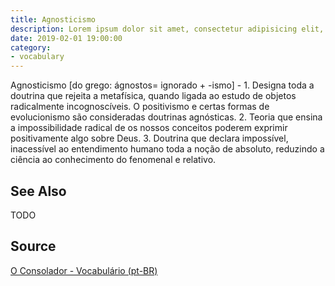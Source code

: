 ```yaml
---
title: Agnosticismo
description: Lorem ipsum dolor sit amet, consectetur adipisicing elit, sed do eiusmod tempor incididunt ut labore et dolore magna aliqua.  TODO
date: 2019-02-01 19:00:00
category:
- vocabulary
---
```


Agnosticismo [do grego: ágnostos= ignorado + -ismo] - 1. Designa toda a doutrina que rejeita a metafísica, quando ligada ao estudo de objetos radicalmente incognoscíveis. O positivismo e certas formas de evolucionismo são consideradas doutrinas agnósticas. 2. Teoria que ensina a impossibilidade radical de os nossos conceitos poderem exprimir positivamente algo sobre Deus. 3. Doutrina que declara impossível, inacessível ao entendimento humano toda a noção de absoluto, reduzindo a ciência ao conhecimento do fenomenal e relativo.

## See Also
TODO

## Source
[O Consolador - Vocabulário (pt-BR)](http://www.oconsolador.com.br/linkfixo/vocabulario/principal.html)
